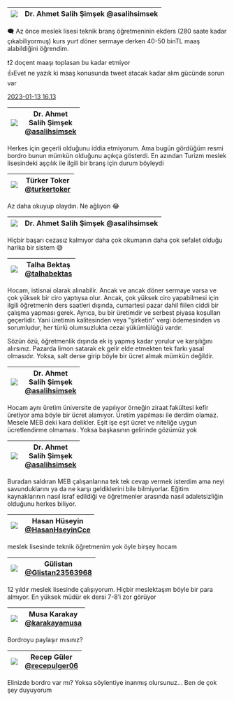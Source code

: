 <link href="../styles.css" rel="stylesheet"> 




 | ![](https://pbs.twimg.com/profile_images/1577979975180894209/Y7J7MloD_bigger.jpg) | Dr. Ahmet Salih Şimşek @asalihsimsek | 
 | --------- | -------------------------------------- | 


🗨️ Az önce meslek lisesi teknik branş öğretmeninin ekders (280 saate kadar çıkabiliyormuş) kurs yurt döner sermaye derken 40-50 binTL maaş alabildiğini öğrendim.   

❗️2 doçent maaşı toplasan bu kadar etmiyor   
👍Evet ne yazık ki maaş konusunda tweet atacak kadar alım gücünde sorun var  

[2023-01-13 16.13](https://twitter.com/asalihsimsek/status/1613886884110893057)

[](https://twitter.com/asalihsimsek/status/1613963517534818304)


 | ![](https://pbs.twimg.com/profile_images/1577979975180894209/Y7J7MloD_bigger.jpg) | Dr. Ahmet <br/> Salih  Şimşek <br/> [@asalihsimsek](https://twitter.com/asalihsimsek) |  
 | --------- | ------------------ |  

Herkes için geçerli olduğunu iddia etmiyorum. Ama bugün gördüğüm resmi bordro bunun mümkün olduğunu açıkça gösterdi. En azından Turizm meslek lisesindeki aşçılık ile ilgili bir branş için durum böyleydi

[](https://twitter.com/turkertoker/status/1613944082866343936)


 | ![](https://pbs.twimg.com/profile_images/1598456574040752128/GMPJdQA9_bigger.jpg) | Türker Toker <br/> [@turkertoker](https://twitter.com/turkertoker) |  
 | --------- | ------------------ |  

Az daha okuyup olaydın. Ne ağlıyon 😂

[](https://twitter.com/asalihsimsek/status/1613963770782515201)
 
 
 | ![](https://pbs.twimg.com/profile_images/1577979975180894209/Y7J7MloD_bigger.jpg) | Dr. Ahmet Salih Şimşek @asalihsimsek | 
 | --------- | -------------------------------------- | 


Hiçbir başarı cezasız kalmıyor daha çok okumanın daha çok sefalet olduğu harika bir sistem 😅

[](https://twitter.com/talhabektas/status/1613968188907159552)
  
  
 | ![](https://pbs.twimg.com/profile_images/1541806763535749120/VfxxbLgF_bigger.jpg) | Talha Bektaş <br/> [@talhabektas](https://twitter.com/talhabektas) |  
 | --------- | ------------------ |  

Hocam, istisnai olarak alınabilir. Ancak ve ancak döner sermaye varsa ve çok yüksek bir ciro yaptıysa olur. Ancak, çok yüksek ciro yapabilmesi için ilgili öğretmenin ders saatleri dışında, cumartesi pazar dahil fiilen ciddi bir çalışma yapması gerek. Ayrıca, bu bir üretimdir  ve serbest piyasa koşulları geçerlidir. Yani üretimin kalitesinden veya "şirketin" vergi ödemesinden vs sorumludur, her türlü olumsuzlukta cezai yükümlülüğü vardır.  

Sözün özü, öğretmenlik dışında ek iş yapmış kadar yorulur ve karşılığını alırsınız. Pazarda limon satarak ek gelir elde etmekten tek farkı yasal olmasıdır. Yoksa, salt derse girip böyle bir ücret almak mümkün değildir.

[](https://twitter.com/asalihsimsek/status/1613969772852412436)


 |  ![](https://pbs.twimg.com/profile_images/1577979975180894209/Y7J7MloD_bigger.jpg) | Dr. Ahmet <br/> Salih  Şimşek <br/> [@asalihsimsek](https://twitter.com/asalihsimsek) |  
 | --------- | ------------------ |  

Hocam aynı üretim üniversite de yapılıyor örneğin ziraat fakültesi kefir üretiyor ama böyle bir ücret alamıyor. Üretim yapılması ile derdim olamaz. Mesele MEB deki kara delikler. Eşit işe eşit ücret ve niteliğe uygun ücretlendirme olmaması. Yoksa başkasının gelirinde gözümüz yok

[](https://twitter.com/asalihsimsek/status/1613990417447456787)


 |  ![](https://pbs.twimg.com/profile_images/1577979975180894209/Y7J7MloD_bigger.jpg) | Dr. Ahmet <br/> Salih  Şimşek <br/> [@asalihsimsek](https://twitter.com/asalihsimsek) |  
 | --------- | ------------------ |  

Buradan saldıran MEB çalışanlarına tek tek cevap vermek isterdim ama neyi savunduklarını ya da ne karşı geldiklerini bile bilmiyorlar. Eğitim kaynaklarının nasıl israf edildiği ve öğretmenler arasında nasıl adaletsizliğin olduğunu herkes biliyor.

[](https://twitter.com/HasanHseyinCce/status/1613953521681928208)


 | ![](https://pbs.twimg.com/profile_images/997784439710257158/Fge6yHBf_bigger.jpg) | Hasan Hüseyin <br/> [@HasanHseyinCce](https://twitter.com/HasanHseyinCce) |  
 | --------- | ------------------ | 
  
meslek lisesinde teknik öğretmenim yok öyle birşey hocam

[](https://twitter.com/Glistan23563968/status/1613957219019522056)


 | ![](https://pbs.twimg.com/profile_images/1304141550419693570/ORckr33Y_bigger.jpg) | Gülistan <br/> [@Glistan23563968](https://twitter.com/Glistan23563968) |  
 | --------- | ------------------ | 
  
12 yıldır meslek lisesinde çalışıyorum. Hiçbir meslektaşım böyle bir para almıyor. En yüksek müdür ek dersi 7-8’i zor görüyor

[](https://twitter.com/karakayamusa/status/1613970195155910673)


 | ![](https://pbs.twimg.com/profile_images/682533991686254592/LwzCP28K_bigger.jpg) | Musa Karakay <br/> [@karakayamusa](https://twitter.com/karakayamusa) |  
 | --------- | ------------------ | 
  
Bordroyu paylaşır mısınız?

[](https://twitter.com/recepulger06/status/1613974430354374665)


 | ![](https://pbs.twimg.com/profile_images/1592838080897187841/YLlSCfgM_bigger.jpg) | Recep Güler <br/> [@recepulger06](https://twitter.com/recepulger06) |  
 | --------- | ------------------ | 

Elinizde bordro var mı? Yoksa söylentiye inanmış olursunuz... Ben de çok şey duyuyorum
